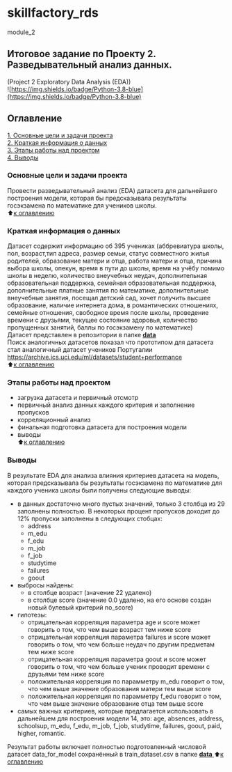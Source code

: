 # skillfactory_rds  
module_2  
## Итоговое задание по Проекту 2. Разведывательный анализ данных.  
(Project 2 Exploratory Data Analysis (EDA))  
![https://img.shields.io/badge/Python-3.8-blue](https://img.shields.io/badge/Python-3.8-blue)

## Оглавление  
[1. Основные цели и задачи проекта](https://github.com/alekseykandratenko/skillfactory_rds/tree/master/module_2/README.md#Основные-цели-и-задачи-проекта)  
[2.  Краткая информация о данных](https://github.com/alekseykandratenko/skillfactory_rds/tree/master/module_2/README.md#Краткая-информация-о-данных)  
[3. Этапы работы над проектом](https://github.com/alekseykandratenko/skillfactory_rds/tree/master/module_2/README.md#Этапы-работы-над-проектом)  
[4. Выводы](https://github.com/alekseykandratenko/skillfactory_rds/tree/master/module_2/README.md#Выводы)  

### Основные цели и задачи проекта  
Провести разведывательный анализ (EDA) датасета для дальнейшего построения модели, которая бы предсказывала результаты госэкзамена по математике для учеников школы.  
:arrow_up:[к оглавлению](https://github.com/alekseykandratenko/skillfactory_rds/tree/master/module_2/README.md#Оглавление)

### Краткая информация о данных
Датасет содержит информацию об 395 учениках (аббревиатура школы, пол, возраст,тип адреса, размер семьи, статус совместного жилья родителей, образование матери и отца,  работа матери и отца, причина выбора школы, опекун, время в пути до школы, время на учёбу помимо школы в неделю, количество внеучебных неудач, дополнительная образовательная поддержка, семейная образовательная поддержка, дополнительные платные занятия по математике, дополнительные внеучебные занятия, посещал детский сад, хочет получить высшее образование, наличие интернета дома, в романтических отношениях, семейные отношения, свободное время после школы, проведение времени с друзьями, текущее состояние здоровья, количество пропущенных занятий, баллы по госэкзамену по математике)  
Датасет представлен в репозитории в папке [**data** ](https://github.com/alekseykandratenko/skillfactory_rds/tree/master/module_2/data)  
Поиск аналогичных датасетов показал что прототипом для датасета стал аналогичный датасет учеников Португалии <https://archive.ics.uci.edu/ml/datasets/student+performance>  
:arrow_up:[к оглавлению](https://github.com/alekseykandratenko/skillfactory_rds/tree/master/module_2/README.md#Оглавление)

### Этапы работы над проектом  
- загрузка датасета и первичный отсмотр  
- первичный анализ данных каждого критерия и заполнение пропусков
- корреляционный анализ  
- финальная подготовка датасета для построения модели
- выводы  
:arrow_up:[к оглавлению](https://github.com/alekseykandratenko/skillfactory_rds/tree/master/module_2/README.md#Оглавление)

### Выводы  
В результате EDA для анализа влияния критериев датасета на модель, которая предсказывала бы результаты госэкзамена по математике для каждого ученика школы были получены следующие выводы:

- в данных достаточно много пустых значений, только 3 столбца из 29 заполнены полностью. В некоторых процент пропусков доходит до 12% пропуски заполнены в следующих стобцах:
    - address
    - m_edu
    - f_edu
    - m_job
    - f_job
    - studytime
    - failures
    - goout
- выбросы найдены:
    - в столбце возраст (значение 22 удалено)
    - в столбце score (значение 0.0 удалено, на его основе создан новый булевый критерий no_score)
- гипотезы:
    - отрицательная корреляция параметра age и score может говорить о том, что чем выше возраст тем ниже score
    - отрицательная корреляция параметра failures и score может говорить о том, что чем больше неудач по другим предметам тем ниже score
    - отрицательная корреляция параметра goout и score может говорить о том, что чем больше ученик проводит времени с друзьями тем ниже score
    - положительная корреляция по парамметру m_edu говорит о том, что чем выше значение образования матери тем выше score
    - положительная корреляция по парамметру f_edu говорит о том, что чем выше значение образование отца тем выше score
- cамых важных критериев, которые предлагается использовать в дальнейшем для построения модели 14, это: age, absences, address, schoolsup, m_edu, f_edu, m_job, f_job, studytime, failures, goout, paid, higher, romantic.

Результат работы включает полностью подготовленный числовой датасет data_for_model сохранённый в train_dataset.csv в папке [**data** ](https://github.com/alekseykandratenko/skillfactory_rds/tree/master/module_2/data) 
:arrow_up:[к оглавлению](https://github.com/alekseykandratenko/skillfactory_rds/tree/master/module_2/README.md#Оглавление)
 

